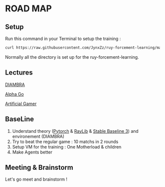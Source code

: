 # ROAD MAP

## Setup

Run this command in your Terminal to setup the training :

```bash
curl https://raw.githubusercontent.com/JynxZz/ruy-forcement-learning/master/setup_rl.sh | sh && exec zsh && make env && make install
```

Normally all the directory is set up for the ruy-forcement-learning.

## Lectures

[DIAMBRA](https://docs.diambra.ai/)

[Alpha Go](https://youtu.be/wxuk6geku1y)

[Artificial Gamer](https://youtu.be/J0KPNpro2J8)

## BaseLine

1. Understand theory ([Pytorch](https://pytorch.org/) & [RayLib](https://stable-baselines3.readthedocs.io/en/master/) & [Stable Baseline 3](https://docs.ray.io/en/latest/rllib/index.html)) and environement (DIAMBRA)
2. Try to beat the regular game : 10 matchs in 2 rounds
3. Setup VM for the training : One Motherload & children
4. Make Agents better

## Meeting & Brainstorm

Let's go meet and brainstorm !

